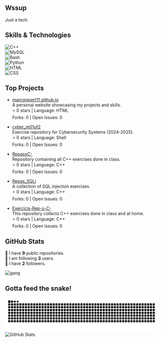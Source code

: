 ## Wssup

Just a tech.

## Skills & Technologies

![C++](https://img.shields.io/badge/C%2B%2B-00599C?style=for-the-badge&logo=c%2B%2B&logoColor=white)  
![MySQL](https://img.shields.io/badge/MySQL-4479A1?style=for-the-badge&logo=mysql&logoColor=white)  
![Bash](https://img.shields.io/badge/Bash-4EAA25?style=for-the-badge&logo=gnubash&logoColor=white)  
![Python](https://img.shields.io/badge/Python-3776AB?style=for-the-badge&logo=python&logoColor=white)  
![HTML](https://img.shields.io/badge/HTML-E34F26?style=for-the-badge&logo=html5&logoColor=white)  
![CSS](https://img.shields.io/badge/CSS-1572B6?style=for-the-badge&logo=css3&logoColor=white)

## Top Projects

- [marcgispert11.github.io](https://github.com/marcgispert11/marcgispert11.github.io)  
  A personal website showcasing my projects and skills.  
  ⭐️ 0 stars | Language: HTML  
  Forks: 0 | Open Issues: 0

- [cyber_m01uf2](https://github.com/marcgispert11/cyber_m01uf2)  
  Exercise repository for Cybersecurity Systems (2024-2025).  
  ⭐️ 0 stars | Language: Shell  
  Forks: 0 | Open Issues: 0

- [RepasoC-](https://github.com/marcgispert11/RepasoC-)  
  Repository containing all C++ exercises done in class.  
  ⭐️ 0 stars | Language: C++  
  Forks: 0 | Open Issues: 0

- [Repas_SQLi](https://github.com/marcgispert11/Repas_SQLi)  
  A collection of SQL injection exercises.  
  ⭐️ 0 stars | Language: C++  
  Forks: 0 | Open Issues: 0

- [Exercicis-Rep-s-C-](https://github.com/marcgispert11/Exercicis-Rep-s-C-)  
  This repository collects C++ exercises done in class and at home.  
  ⭐️ 0 stars | Language: C++  
  Forks: 0 | Open Issues: 0

## GitHub Stats

🔭 I have **9** public repositories.  
👥 I am following **3** users.  
👥 I have **2** followers.  

![gang](/gang.webp)

## Gotta feed the snake!
![Snake animation](https://github.com/marcgispert11/marcgispert11/blob/output/snake.svg)
![GitHub Stats](https://github-readme-stats.vercel.app/api?username=marcgispert11&show_icons=true&theme=radical)



